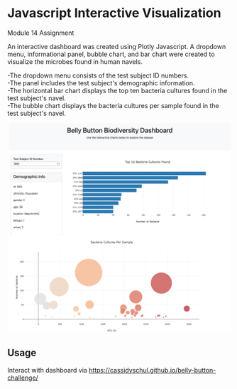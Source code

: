 # Javascript Interactive Visualization
Module 14 Assignment

An interactive dashboard was created using Plotly Javascript. A dropdown menu, informational panel, bubble chart, and bar chart were created to visualize the microbes found in human navels. 

-The dropdown menu consists of the test subject ID numbers. <br>
-The panel includes the test subject's demographic information. <br>
-The horizontal bar chart displays the top ten bacteria cultures found in the test subject's navel. <br>
-The bubble chart displays the bacteria cultures per sample found in the test subject's navel. 

![Dashboard_screenshot.png](https://github.com/cassidyschul/belly-button-challenge/blob/main/BellybuttonBiodiversityDashboard.png)


## Usage
Interact with dashboard via https://cassidyschul.github.io/belly-button-challenge/

